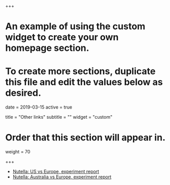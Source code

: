 +++
# An example of using the custom widget to create your own homepage section.
# To create more sections, duplicate this file and edit the values below as desired.

date = 2019-03-15
active = true

title = "Other links"
subtitle = ""
widget = "custom"

# Order that this section will appear in.
weight = 70

+++

* [Nutella: US vs Europe, experiment report](papers/nutella_experiment.pdf)
* [Nutella: Australia vs Europe, experiment report](papers/nutella_2019.pdf)

